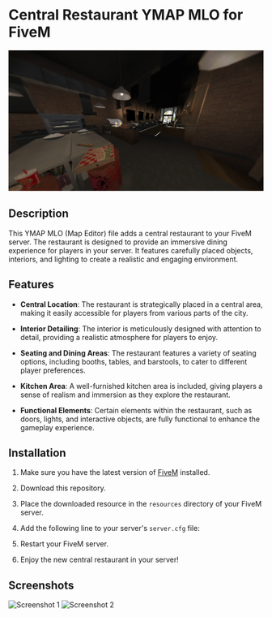 # Central Restaurant YMAP MLO for FiveM

![Screenshot](screenshots/screenshot1.png)

## Description

This YMAP MLO (Map Editor) file adds a central restaurant to your FiveM server. The restaurant is designed to provide an immersive dining experience for players in your server. It features carefully placed objects, interiors, and lighting to create a realistic and engaging environment.

## Features

- **Central Location**: The restaurant is strategically placed in a central area, making it easily accessible for players from various parts of the city.

- **Interior Detailing**: The interior is meticulously designed with attention to detail, providing a realistic atmosphere for players to enjoy.

- **Seating and Dining Areas**: The restaurant features a variety of seating options, including booths, tables, and barstools, to cater to different player preferences.

- **Kitchen Area**: A well-furnished kitchen area is included, giving players a sense of realism and immersion as they explore the restaurant.

- **Functional Elements**: Certain elements within the restaurant, such as doors, lights, and interactive objects, are fully functional to enhance the gameplay experience.

## Installation

1. Make sure you have the latest version of [FiveM](https://fivem.net/) installed.

2. Download this repository.

3. Place the downloaded resource in the `resources` directory of your FiveM server.

4. Add the following line to your server's `server.cfg` file:

5. Restart your FiveM server.

6. Enjoy the new central restaurant in your server!

## Screenshots

![Screenshot 1](screenshots/screenshot2.jpg)
![Screenshot 2](screenshots/screenshot3.jpg)
